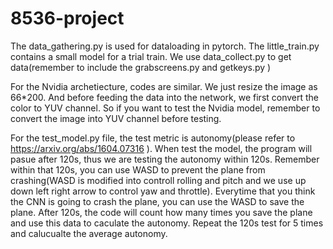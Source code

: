 # 8536-project
The data_gathering.py is used for dataloading in pytorch. The little_train.py contains a small model for a trial train. We use data_collect.py to get data(remember to include the grabscreens.py and getkeys.py )

For the Nvidia archetiecture, codes are similar. We just resize the image as 66*200. And before feeding the data into the network, we first convert the color to YUV channel. So if you want to test the Nvidia model, remember to convert the image into YUV channel before testing. 

For the test_model.py file, the test metric is autonomy(please refer to https://arxiv.org/abs/1604.07316 ). When test the model, the program will pasue after 120s, thus we are testing the autonomy within 120s. Remember within that 120s, you can use WASD to prevent the plane from crashing(WASD is modified into controll rolling and pitch and we use up down left right arrow to control yaw and throttle). Everytime that you think the CNN is going to crash the plane, you can use the WASD to save the plane. After 120s, the code will count how many times you save the plane and use this data to caculate the autonomy. Repeat the 120s test for 5 times and calucualte  the average autonomy.


